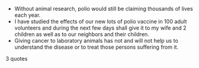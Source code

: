  - Without animal research, polio would still be claiming thousands of lives each year.
 - I have studied the effects of our new lots of polio vaccine in 100 adult volunteers and during the next few days shall give it to my wife and 2 children as well as to our neighbors and their children.
 - Giving cancer to laboratory animals has not and will not help us to understand the disease or to treat those persons suffering from it.

3 quotes